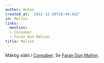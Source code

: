 ```yaml
---
author: Anton
created_at: '2011-12-28T18:44:42Z'
id: Malinn
links:
  mention:
  - Consaber
  - Faran Dun Malinn
title: Malinn
---
```


Mäktig släkt i [Consaber]. Se [Faran Dun Malinn].

  [Consaber]: Consaber
  [Faran Dun Malinn]: Faran_Dun_Malinn
